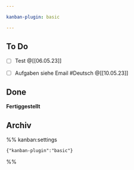 ```yaml
---

kanban-plugin: basic

---
```


## To Do

- [ ] Test @[[06.05.23]]
- [ ] Aufgaben siehe Email #Deutsch @[[10.05.23]]


## Done

**Fertiggestellt**


## Archiv





%% kanban:settings
```
{"kanban-plugin":"basic"}
```
%%